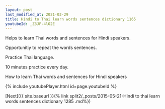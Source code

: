 ```yaml
---
layout: post
last_modified_at: 2021-03-29
title: Hindi to Thai learn words sentences dictionary 1165 
youtubeId: _Z3JF-4lO2E
---
```

 
 
Helps to learn Thai words and sentences for Hindi speakers.

Opportunitiy to repeat the words sentences. 

Practice Thai language. 
 
10 minutes practice every day. 
 
How to learn Thai words and sentences for Hindi speakers 
 
{% include youtubePlayer.html id=page.youtubeId %}
 
 
[Next]({{ site.baseurl }}{% link  split2/_posts/2015-05-21-Hindi to thai learn words sentences dictionary 1285 .md%})
 
